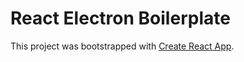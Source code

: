 # React Electron Boilerplate

This project was bootstrapped with [Create React App](https://github.com/facebook/create-react-app).
